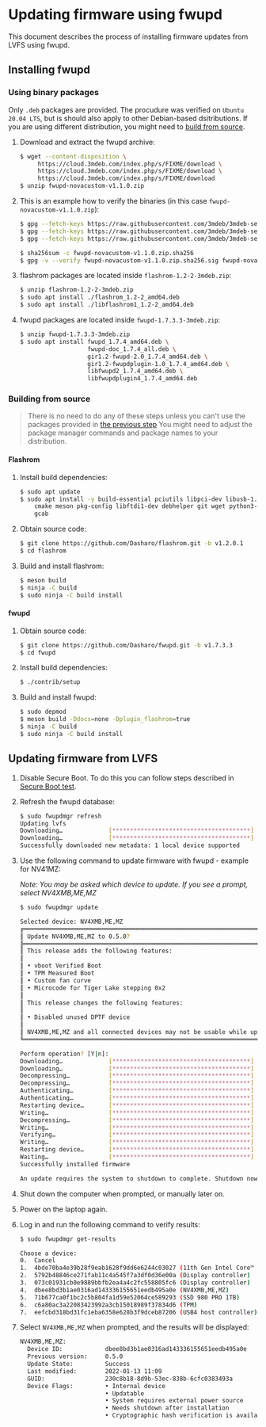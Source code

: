# Updating firmware using fwupd

This document describes the process of installing firmware updates from LVFS
using fwupd.

## Installing fwupd

### Using binary packages

Only `.deb` packages are provided. The procudure was verified on `Ubuntu 20.04
LTS`, but is should also apply to other Debian-based dsitributions. If you are
using different distribution, you might need to
[build from source](#building-from-source).

1. Download and extract the fwupd archive:

    ```bash
    $ wget --content-disposition \
         https://cloud.3mdeb.com/index.php/s/FIXME/download \
         https://cloud.3mdeb.com/index.php/s/FIXME/download \
         https://cloud.3mdeb.com/index.php/s/FIXME/download
    $ unzip fwupd-novacustom-v1.1.0.zip
    ```

1. This is an example how to verify the binaries (in this case `fwupd-novacustom-v1.1.0.zip`):

    ```bash
    $ gpg --fetch-keys https://raw.githubusercontent.com/3mdeb/3mdeb-secpack/master/keys/master-key/3mdeb-master-key.asc
    $ gpg --fetch-keys https://raw.githubusercontent.com/3mdeb/3mdeb-secpack/oss_master_key/open-source-software/3mdeb-open-source-software-master-key.asc
    $ gpg --fetch-keys https://raw.githubusercontent.com/3mdeb/3mdeb-secpack/master/customer-keys/novacustom/novacustom-open-source-firmware-release-1.x-key.asc

    $ sha256sum -c fwupd-novacustom-v1.1.0.zip.sha256
    $ gpg -v --verify fwupd-novacustom-v1.1.0.zip.sha256.sig fwupd-novacustom-v1.1.0.zip.sha256
    ```

1. flashrom packages are located inside `flashrom-1.2-2-3mdeb.zip`:

    ```bash
    $ unzip flashrom-1.2-2-3mdeb.zip
    $ sudo apt install ./flashrom_1.2-2_amd64.deb
    $ sudo apt install ./libflashrom1_1.2-2_amd64.deb
    ```

1. fwupd packages are located inside `fwupd-1.7.3.3-3mdeb.zip`:

    ```bash
    $ unzip fwupd-1.7.3.3-3mdeb.zip
    $ sudo apt install fwupd_1.7.4_amd64.deb \
                       fwupd-doc_1.7.4_all.deb \
                       gir1.2-fwupd-2.0_1.7.4_amd64.deb \
                       gir1.2-fwupdplugin-1.0_1.7.4_amd64.deb \
                       libfwupd2_1.7.4_amd64.deb \
                       libfwupdplugin4_1.7.4_amd64.deb
    ```

### Building from source

> There is no need to do any of these steps unless you can't use the packages
> provided in [the previous step](#using-binary-packages)
> You might need to adjust the package manager commands and package names to
> your distribution.

#### Flashrom

1. Install build dependencies:

    ```bash
    $ sudo apt update
    $ sudo apt install -y build-essential pciutils libpci-dev libusb-1.0-0-dev \
        cmake meson pkg-config libftdi1-dev debhelper git wget python3-markdown \
        gcab
    ```

1. Obtain source code:

    ```bash
    $ git clone https://github.com/Dasharo/flashrom.git -b v1.2.0.1
    $ cd flashrom
    ```

1. Build and install flashrom:

    ```bash
    $ meson build
    $ ninja -C build
    $ sudo ninja -C build install
    ```

#### fwupd

1. Obtain source code:

    ```bash
    $ git clone https://github.com/Dasharo/fwupd.git -b v1.7.3.3
    $ cd fwupd
    ```

1. Install build dependencies:

    ```bash
    $ ./contrib/setup
    ```

1. Build and install fwupd:

    ```bash
    $ sudo depmod
    $ meson build -Ddocs=none -Dplugin_flashrom=true
    $ ninja -C build
    $ sudo ninja -C build install
    ```

## Updating firmware from LVFS

1. Disable Secure Boot. To do this you can follow steps described in
   [Secure Boot test](https://docs.dasharo.com/unified-test-documentation/dasharo-security/206-secure-boot/).

1. Refresh the fwupd database:

    ```bash
    $ sudo fwupdmgr refresh
    Updating lvfs
    Downloading…             [***************************************]
    Downloading…             [***************************************]
    Successfully downloaded new metadata: 1 local device supported
    ```

1. Use the following command to update firmware with fwupd - example for NV41MZ:

    _Note: You may be asked which device to update. If you see a prompt, select
    NV4XMB,ME,MZ_

    ```bash
    $ sudo fwupdmgr update

    Selected device: NV4XMB,ME,MZ
    ╔══════════════════════════════════════════════════════════════════════════════╗
    ║ Update NV4XMB,ME,MZ to 0.5.0?                                                ║
    ╠══════════════════════════════════════════════════════════════════════════════╣
    ║ This release adds the following features:                                    ║
    ║                                                                              ║
    ║ • vboot Verified Boot                                                        ║
    ║ • TPM Measured Boot                                                          ║
    ║ • Custom fan curve                                                           ║
    ║ • Microcode for Tiger Lake stepping 0x2                                      ║
    ║                                                                              ║
    ║ This release changes the following features:                                 ║
    ║                                                                              ║
    ║ • Disabled unused DPTF device                                                ║
    ║                                                                              ║
    ║ NV4XMB,ME,MZ and all connected devices may not be usable while updating.     ║
    ╚══════════════════════════════════════════════════════════════════════════════╝

    Perform operation? [Y|n]:
    Downloading…             [***************************************]
    Downloading…             [***************************************]
    Decompressing…           [***************************************]
    Decompressing…           [***************************************]
    Authenticating…          [***************************************]
    Authenticating…          [***************************************]
    Restarting device…       [***************************************]
    Writing…                 [***************************************]
    Decompressing…           [***************************************]
    Writing…                 [***************************************]
    Verifying…               [***************************************]
    Writing…                 [***************************************]
    Restarting device…       [***************************************]
    Waiting…                 [***************************************]
    Successfully installed firmware

    An update requires the system to shutdown to complete. Shutdown now? [y|N]:
    ```

1. Shut down the computer when prompted, or manually later on.
1. Power on the laptop again.
1. Log in and run the following command to verify results:

    ```bash
    $ sudo fwupdmgr get-results

    Choose a device:
    0.	Cancel
    1.	4bde70ba4e39b28f9eab1628f9dd6e6244c03027 (11th Gen Intel Core™ i7-1165G7 @ 2.80GHz)
    2.	5792b48846ce271fab11c4a545f7a3df0d36e00a (Display controller)
    3.	073c01931cb0e9889bbfb2ea4a4c2fc558805fc6 (Display controller)
    4.	dbee8bd3b1ae0316ad143336155651eedb495a0e (NV4XMB,ME,MZ)
    5.	71b677ca0f1bc2c5b804fa1d59e52064ce589293 (SSD 980 PRO 1TB)
    6.	c6a80ac3a22083423992a3cb15018989f37834d6 (TPM)
    7.	eefcbd318bd31fc1eba6358e628b3f9dceb87206 (USB4 host controller)
    ```

1. Select `NV4XMB,ME,MZ` when prompted, and the results will be displayed:

    ```bash
    NV4XMB,ME,MZ:
      Device ID:            dbee8bd3b1ae0316ad143336155651eedb495a0e
      Previous version:     0.5.0
      Update State:         Success
      Last modified:        2022-01-13 11:09
      GUID:                 230c8b18-8d9b-53ec-838b-6cfc0383493a
      Device Flags:         • Internal device
                            • Updatable
                            • System requires external power source
                            • Needs shutdown after installation
                            • Cryptographic hash verification is available
    ```
